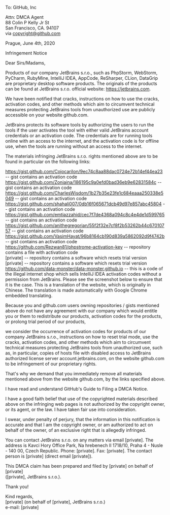 To: GitHub, Inc  

Attn: DMCA Agent  
88 Colin P Kelly Jr St  
San Francisco, CA. 94107  
via copyright@github.com  

Prague, June 4th, 2020

Infringement Notice

Dear Sirs/Madams,

Products of our company JetBrains s.r.o., such as PhpStorm, WebStorm, PyCharm, RubyMine, IntelliJ IDEA, AppCode, ReSharper, CLion,
DataGrip are proprietary desktop software products. The originals of the products can be found at JetBrains s.r.o. official website: https://jetbrains.com.

We have been notified that cracks, instructions on how to use the cracks, activation codes, and other methods which aim to circumvent technical measures protecting JetBrains tools from unauthorized use are publicly accessible on your website github.com.

JetBrains protects its software tools by authorizing the users to run the tools if the user activates the tool with either valid JetBrains account credentials or an activation code. The credentials are for running tools online with an access to the internet, and the activation code is for offline use, when the tools are running without an access to the internet.

The materials infringing JetBrains s.r.o. rights mentioned above are to be found in particular on
the following links:

https://gist.github.com/CojocariIon/9ec74c8aa88dac0724e72b14ef44ea23 -- gist contains an activation code   
https://gist.github.com/Zoniaina/186195c9a0efd0bad36eb9e62831584c -- gist contains an activation code  
https://gist.github.com/CharlesWisdom/1b27b35e23fe1c684eaaa250338e5049 -- gist contains an activation code  
https://gist.github.com/shahali007/0db16f065671dcb49d97e857abc45804 -- gist contains an activation code  
https://gist.github.com/emtiazzahid/cec7f7de4368a094c8c4e4de1d599765 -- gist contains an activation code  
https://gist.github.com/anithegregorian/55f2f32e7cf8f2b53262b44c67010757 -- gist contains an activation code  
https://gist.github.com/VasimHayat/96b8164cb190d839a5862092d9f4742b -- gist contains an activation code  
https://github.com/Rezwan81/phpstrome-activation-key -- repository contains a file with activation code  
[private] -- repository contains a software which resets trial version  
[private] -- repository contains a software which resets trial version  
https://github.com/data-monster/data-monster.github.io -- this is a code of the illegal internet shop which sells IntelliJ IDEA activation codes without a permission from JetBrains. Please see the screenshot below to ensure that it is the case. This is a translation of the website, which is originally in Chinese. The translation is made automatically with Google Chrome embedded translating.  



Because you and github.com users owning repositories / gists mentioned above do not have any agreement with our company which would entitle you or them to redistribute our products, activation codes for the products, or prolong trial period of our products,

we consider the occurrence of activation codes for products of our company JetBrains s.r.o., instructions on how to reset trial mode, use the cracks, activation codes, and other methods which aim to circumvent technical measures protecting JetBrains tools from unauthorized use, such as, in particular, copies of hosts file with disabled access to JetBrains authorized license server account.jetbrains.com, on the website github.com to be infringement of our proprietary rights.

That's why we demand that you immediately remove all materials mentioned above from the website github.com, by the links specified above.

I have read and understand GitHub's Guide to Filing a DMCA Notice.

I have a good faith belief that use of the copyrighted materials described above on the infringing web pages is not authorized by the copyright owner, or its agent, or the law. I have taken fair use into consideration.

I swear, under penalty of perjury, that the information in this notification is accurate and that I am the copyright owner, or am authorized to act on behalf of the owner, of an exclusive right that is allegedly infringed.

You can contact JetBrains s.r.o. on any matters via email [private]. The address is Kavci
Hory Office Park, Na hrebenech II 1718/10, Praha 4 - Nusle - 140 00, Czech Republic. Phone: [private]. Fax: [private]. The contact person is [private] (direct email
[private]).

This DMCA claim has been prepared and filed by [private] on behalf of [private]  
([private], JetBrains s.r.o.).

Thank you!  

Kind regards,  
[private] (on behalf of [private], JetBrains s.r.o.)  
e-mail: [private]  
